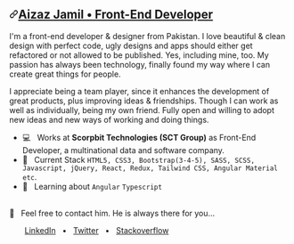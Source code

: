 <article class="markdown-body entry-content container-lg f2" itemprop="text"><h1><a id="" class="anchor" aria-hidden="true" href="#aizaz-jamil-frontend-developer"><svg class="octicon octicon-link" viewBox="0 0 16 16" version="1.1" width="16" height="16" aria-hidden="true"><path fill-rule="evenodd" d="M7.775 3.275a.75.75 0 001.06 1.06l1.25-1.25a2 2 0 112.83 2.83l-2.5 2.5a2 2 0 01-2.83 0 .75.75 0 00-1.06 1.06 3.5 3.5 0 004.95 0l2.5-2.5a3.5 3.5 0 00-4.95-4.95l-1.25 1.25zm-4.69 9.64a2 2 0 010-2.83l2.5-2.5a2 2 0 012.83 0 .75.75 0 001.06-1.06 3.5 3.5 0 00-4.95 0l-2.5 2.5a3.5 3.5 0 004.95 4.95l1.25-1.25a.75.75 0 00-1.06-1.06l-1.25 1.25a2 2 0 01-2.83 0z"></path></svg>Aizaz Jamil • Front-End Developer</a></h1>
	<p>I'm a front-end developer & designer from Pakistan. I love beautiful & clean design with perfect code, ugly designs and apps should either get refactored or not allowed to be published. Yes, including mine, too. My passion has always been technology, finally found my way where I can create great things for people.

I appreciate being a team player, since it enhances the development of great products, plus improving ideas & friendships. Though I can work as well as individually, being my own friend. Fully open and willing to adopt new ideas and new ways of working and doing things. </p>
<ul>
	<li><g-emoji class="g-emoji" alias="computer" fallback-src="https://github.githubassets.com/images/icons/emoji/unicode/1f4bb.png">💻</g-emoji> &nbsp; Works at <strong>Scorpbit Technologies (SCT Group)</strong> as Front-End Developer, a multinational data and software company.</li>
	<li><g-emoji class="g-emoji" alias="speech_balloon" fallback-src="https://github.githubassets.com/images/icons/emoji/unicode/1f4ac.png">💬</g-emoji> &nbsp; Current Stack <code>HTML5, CSS3, Bootstrap(3-4-5), SASS, SCSS, Javascript, jQuery, React, Redux, Tailwind CSS, Angular Material  etc</code>.</li>
	<li><g-emoji class="g-emoji" alias="book" fallback-src="https://github.githubassets.com/images/icons/emoji/unicode/1f4d6.png">📖</g-emoji> &nbsp; Learning about <code>Angular</code> <code>Typescript</code></li>
</ul>
<br>
<g-emoji class="g-emoji" alias="envelope_with_arrow" fallback-src="https://github.githubassets.com/images/icons/emoji/unicode/1f4e9.png">📩</g-emoji> &nbsp; Feel free to contact him. He is always there for you...
<p>&nbsp; &nbsp; &nbsp; &nbsp;<a href="https://www.linkedin.com/in/aizaz-jamil-279779111/" rel="nofollow">LinkedIn</a> &nbsp; • &nbsp; <a href="https://twitter.com/Jaa_Bhai" rel="nofollow">Twitter</a> &nbsp; • &nbsp; <a href="https://stackexchange.com/users/20110957/aizaz-jamil" rel="nofollow">Stackoverflow</a></p>
</article>
